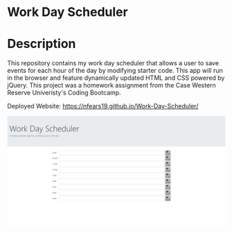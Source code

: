 # Work Day Scheduler

# Description

This repository contains my work day scheduler that allows a user to save events for each hour of the day by modifying starter code. This app will run in the browser and feature dynamically updated HTML and CSS powered by jQuery. This project was a homework assignment from the Case Western Reserve Univeristy's Coding Bootcamp. 

Deployed Website: https://nfears19.github.io/Work-Day-Scheduler/

<img src="Screenshot.png">